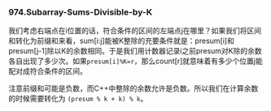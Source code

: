 ### 974.Subarray-Sums-Divisible-by-K

我们考虑右端点在i位置的话，符合条件的区间的左端点j在哪里？如果我们将区间和转化为前缀和来看，sum[i:j]能被K整除的充要条件就是：presum[i]和presum[j-1]除以K的余数相同。于是我们用计数器记录i之前presum对K除的余数各自出现了多少次。如果```presum[i]%K=r```，那么count[r]就意味着有多少个位置j能配对成符合条件的区间。

注意前缀和可能是负数，而C++中整除的余数允许是负数。所以我们在计算余数的时候需要转化为 ```(presum % k + k) % k```。
